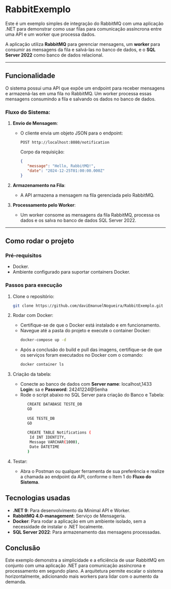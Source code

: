 # RabbitExemplo

Este é um exemplo simples de integração do RabbitMQ com uma aplicação .NET para demonstrar como usar filas para comunicação assíncrona entre uma API e um worker que processa dados.

A aplicação utiliza **RabbitMQ** para gerenciar mensagens, um **worker** para consumir as mensagens da fila e salvá-las no banco de dados, e o **SQL Server 2022** como banco de dados relacional.

---

## Funcionalidade

O sistema possui uma API que expõe um endpoint para receber mensagens e armazená-las em uma fila no RabbitMQ. Um worker processa essas mensagens consumindo a fila e salvando os dados no banco de dados.

### Fluxo do Sistema:

1. **Envio de Mensagem**:
    - O cliente envia um objeto JSON para o endpoint:
      ```
      POST http://localhost:8080/notification
      ```
      Corpo da requisição:
      ```json
      {
         "message": "Hello, RabbitMQ!",
         "date": "2024-12-25T01:00:00.000Z"
      }
      ```

2. **Armazenamento na Fila**:
    - A API armazena a mensagem na fila gerenciada pelo RabbitMQ.

3. **Processamento pelo Worker**:
    - Um worker consome as mensagens da fila RabbitMQ, processa os dados e os salva no banco de dados SQL Server 2022.

---

## Como rodar o projeto

### Pré-requisitos

- Docker.
- Ambiente configurado para suportar containers Docker.

### Passos para execução

1. Clone o repositório:
    ```bash
    git clone https://github.com/daviEmanuelNogueira/RabbitExemplo.git
    ```

2. Rodar com Docker:
     - Certifique-se de que o Docker está instalado e em funcionamento.
     - Navegue até a pasta do projeto e execute o container Docker:
          ```bash
          docker-compose up -d
          ```
     - Após a conclusão do build e pull das imagens, certifique-se de que os serviços foram executados no Docker com o comando:
         ```bash
         docker container ls
         ```

3. Criação da tabela:
     - Conecte ao banco de dados com **Server name**: localhost,1433 **Login**: sa e  **Password**: 24241224@Senha
     - Rode o script abaixo no SQL Server para criação do Banco e Tabela:
         ```bash
            CREATE DATABASE TESTE_DB
            GO
            
            USE TESTE_DB
            GO
            
            CREATE TABLE Notifications (
             Id INT IDENTITY,
             Message VARCHAR(1000),
             Date DATETIME
            )
         ```
       
5. Testar:
     - Abra o Postman ou qualquer ferramenta de sua preferência e realize a chamada ao endpoint da API, conforme o Item 1 do **Fluxo do Sistema**.

## Tecnologias usadas

- **.NET 9**: Para desenvolvimento da Minimal API e Worker.
- **RabbitMQ 4.0-management**: Serviço de Mensageria.
- **Docker**: Para rodar a aplicação em um ambiente isolado, sem a necessidade de instalar o .NET localmente.
- **SQL Server 2022**: Para armazenamento das mensagens processadas.

## Conclusão

Este exemplo demonstra a simplicidade e a eficiência de usar RabbitMQ em conjunto com uma aplicação .NET para comunicação assíncrona e processamento em segundo plano. A arquitetura permite escalar o sistema horizontalmente, adicionando mais workers para lidar com o aumento da demanda.
